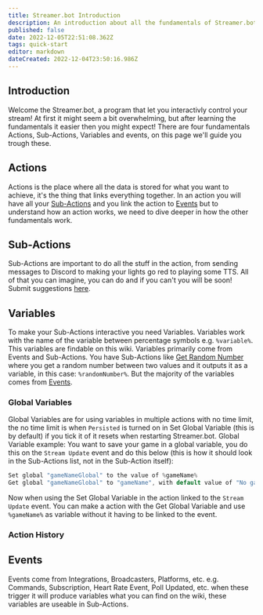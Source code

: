 ```yaml
---
title: Streamer.bot Introduction
description: An introduction about all the fundamentals of Streamer.bot
published: false
date: 2022-12-05T22:51:08.362Z
tags: quick-start
editor: markdown
dateCreated: 2022-12-04T23:50:16.986Z
---
```


## Introduction
Welcome the Streamer.bot, a program that let you interactivly control your stream! At first it might seem a bit overwhelming, but after learning the fundamentals it easier then you might expect! There are four fundamentals Actions, Sub-Actions, Variables and events, on this page we'll guide you trough these.

## Actions
Actions is the place where all the data is stored for what you want to achieve, it's the thing that links everything together. In an action you will have all your [Sub-Actions](#sub-actions) and you link the action to [Events](#events) but to understand how an action works, we need to dive deeper in how the other fundamentals work.

## Sub-Actions
Sub-Actions are important to do all the stuff in the action, from sending messages to Discord to making your lights go red to playing some TTS. All of that you can imagine, you can do and if you can't you will be soon! Submit suggestions [here](https://ideas.streamer.bot).

## Variables
To make your Sub-Actions interactive you need Variables. Variables work with the name of the variable between percentage symbols e.g. `%variable%`. This variables are findable on this wiki. Variables primarily come from Events and Sub-Actions. You have Sub-Actions like [Get Random Number](/Sub-Actions/Get-Random-Number) where you get a random number between two values and it outputs it as a variable, in this case: `%randomNumber%`. But the majority of the variables comes from [Events](#events).

### Global Variables
Global Variables are for using variables in multiple actions with no time limit, the no time limit is when `Persisted` is turned on in Set Global Variable (this is by default) if you tick it of it resets when restarting Streamer.bot.
Global Variable example: You want to save your game in a global variable, you do this on the `Stream Update` event and do this below (this is how it should look in the Sub-Actions list, not in the Sub-Action itself):
```c
Set global "gameNameGlobal" to the value of %gameName%
Get global "gameNameGlobal" to "gameName", with default value of "No game available"
```
Now when using the Set Global Variable in the action linked to the `Stream Update` event. You can make a action with the Get Global Variable and use `%gameName%` as variable without it having to be linked to the event. 

### Action History


## Events
Events come from Integrations, Broadcasters, Platforms, etc. e.g. Commands, Subscription, Heart Rate Event, Poll Updated, etc. when these trigger it will produce variables what you can find on the wiki, these variables are useable in Sub-Actions.